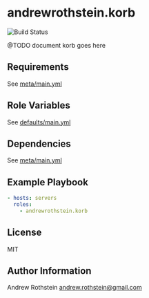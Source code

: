 andrewrothstein.korb
===========================
![Build Status](https://github.com/andrewrothstein/korb/actions/workflows/build.yml/badge.svg)

@TODO document korb goes here

Requirements
------------

See [meta/main.yml](meta/main.yml)

Role Variables
--------------

See [defaults/main.yml](defaults/main.yml)

Dependencies
------------

See [meta/main.yml](meta/main.yml)

Example Playbook
----------------

```yml
- hosts: servers
  roles:
    - andrewrothstein.korb
```

License
-------

MIT

Author Information
------------------

Andrew Rothstein <andrew.rothstein@gmail.com>
